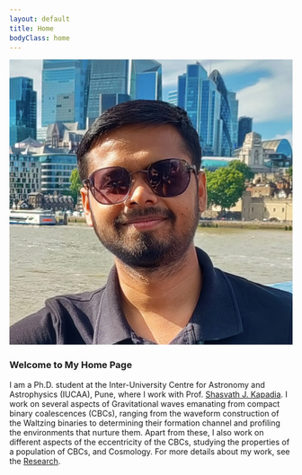 ```yaml
---
layout: default
title: Home
bodyClass: home
---
```


<div class="home-container">
  <img src="./pic2.jpg" alt="Profile Picture" class="profile-pic">
  
  <div class="home-text">
    <h3>Welcome to My Home Page</h3>
    <p>
      I am a Ph.D. student at the Inter-University Centre for Astronomy and Astrophysics (IUCAA), Pune, where I work with Prof. <a href="https://shasvath-kapadia.github.io/home/" target="_blank">Shasvath J. Kapadia</a>. I work on several aspects of Gravitational waves emanating from compact binary coalescences (CBCs), ranging from the waveform construction of the Waltzing binaries to determining their formation channel and profiling the environments that nurture them. Apart from these, I also work on different aspects of the eccentricity of the CBCs, studying the properties of a population of CBCs, and Cosmology. For more details about my work, see the <a href="https://avinash-tiwari-at.github.io/research.html" target="_blank">Research</a>.
    </p>
  </div>
</div>
